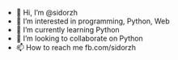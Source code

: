 - 👋 Hi, I’m @sidorzh
- 👀 I’m interested in programming, Python, Web
- 🌱 I’m currently learning Python
- 💞️ I’m looking to collaborate on Python
- 📫 How to reach me fb.com/sidorzh

<!---
sidorzh/sidorzh is a ✨ special ✨ repository because its `README.md` (this file) appears on your GitHub profile.
You can click the Preview link to take a look at your changes.
--->
